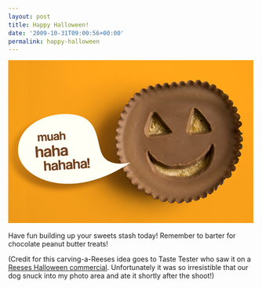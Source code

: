 ```yaml
---
layout: post
title: Happy Halloween!
date: '2009-10-31T09:00:56+00:00'
permalink: happy-halloween
---
```

<a href="http://www.flickr.com/photos/kstar810/4058523157/"><img src='images/uploads/2009/10/pumpkin_face4.jpg' alt='Pumpkin Face' /></a>

Have fun building up your sweets stash today! Remember to barter for chocolate peanut butter treats!

(Credit for this carving-a-Reeses idea goes to Taste Tester who saw it on a <a href="http://www.youtube.com/watch?v=Gi0OBcOR5tA">Reeses Halloween commercial</a>. Unfortunately it was so irresistible that our dog snuck into my photo area and ate it shortly after the shoot!)
